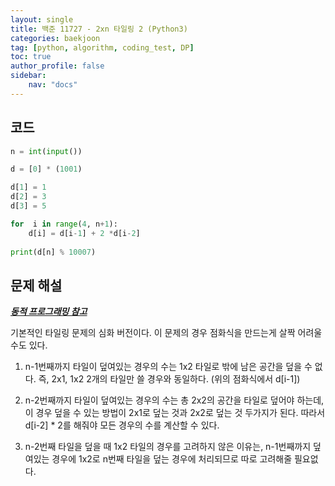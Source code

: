 ```yaml
---
layout: single
title: 백준 11727 - 2xn 타일링 2 (Python3)
categories: baekjoon
tag: [python, algorithm, coding_test, DP]
toc: true 
author_profile: false
sidebar:
    nav: "docs"
---
```


## 코드

```python
n = int(input())

d = [0] * (1001)

d[1] = 1
d[2] = 3
d[3] = 5

for  i in range(4, n+1):
    d[i] = d[i-1] + 2 *d[i-2]
    
print(d[n] % 10007)
```



## 문제 해설

***[동적 프로그래밍 참고](https://yangwon-park.github.io/cote/Cote_Dynamic_Programming/)***

기본적인 타일링 문제의 심화 버전이다. 이 문제의 경우 점화식을 만드는게 살짝 어려울 수도 있다.

1. n-1번째까지 타일이 덮여있는 경우의 수는 1x2 타일로 밖에 남은 공간을 덮을 수 없다. 즉, 2x1, 1x2 2개의 타일만 쓸 경우와 동일하다. (위의 점화식에서 d[i-1])

2. n-2번째까지 타일이 덮여있는 경우의 수는 총 2x2의 공간을 타일로 덮어야 하는데, 이 경우 덮을 수 있는 방법이 2x1로 덮는 것과 2x2로 덮는 것 두가지가 된다. 따라서 d[i-2] * 2를 해줘야 모든 경우의 수를 계산할 수 있다.
3.  n-2번째 타일을 덮을 때 1x2 타일의 경우를 고려하지 않은 이유는, n-1번째까지 덮여있는 경우에 1x2로 n번째 타일을 덮는 경우에 처리되므로 따로 고려해줄 필요없다.
